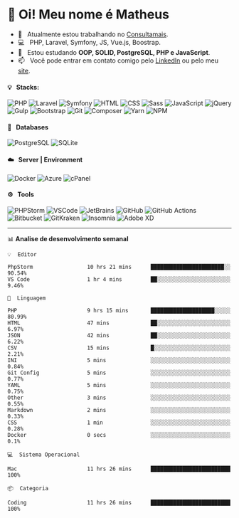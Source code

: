 # 👋 Oi! Meu nome é Matheus

- 🔭 &nbsp; Atualmente estou trabalhando no [Consultamais](https://consultamais.com.br/).
- 💻 &nbsp; PHP, Laravel, Symfony, JS, Vue.js, Boostrap.
- 🌱 &nbsp; Estou estudando **OOP, SOLID, PostgreSQL, PHP e JavaScript**.
- 📫 &nbsp; Você pode entrar em contato comigo pelo [LinkedIn](https://www.linkedin.com/in/matheuscamargoxavier/) ou pelo meu [site](https://matheuscamargo.co).

#### 💡 &nbsp; Stacks:
![PHP](https://img.shields.io/badge/-PHP-777BB4?&logo=php&logoColor=FFFFFF)
![Laravel](https://img.shields.io/badge/-Laravel-FF2D20?&logo=laravel&logoColor=FFFFFF)
![Symfony](https://img.shields.io/badge/-Symfony-000000?&logo=symfony&logoColor=FFFFFF)
![HTML](https://img.shields.io/badge/-HTML-E34F26?&logo=html5&logoColor=FFFFFF)
![CSS](https://img.shields.io/badge/-CSS-1572B6?&logo=css3&logoColor=FFFFFF)
![Sass](https://img.shields.io/badge/-Sass-CC6699?&logo=sass&logoColor=FFFFFF)
![JavaScript](https://img.shields.io/badge/-JavaScript-F7DF1E?&logo=javascript&logoColor=FFFFFF)
![jQuery](https://img.shields.io/badge/-jQuery-0769AD?&logo=jquery&logoColor=FFFFFF)
![Gulp](https://img.shields.io/badge/-Gulp-CF4647?&logo=gulp&logoColor=FFFFFF)
![Bootstrap](https://img.shields.io/badge/-Bootstrap-7952B3?&logo=bootstrap&logoColor=FFFFFF)
![Git](https://img.shields.io/badge/-Git-F05032?&logo=git&logoColor=FFFFFF)
![Composer](https://img.shields.io/badge/-Composer-885630?&logo=composer&logoColor=FFFFFF)
![Yarn](https://img.shields.io/badge/-Yarn-2C8EBB?&logo=yarn&logoColor=FFFFFF)
![NPM](https://img.shields.io/badge/-npm-CB3837?&logo=npm&logoColor=FFFFFF)

#### 💾 &nbsp; Databases
![PostgreSQL](https://img.shields.io/badge/-PostgreSQL-336791?&logo=PostgreSQL&logoColor=FFFFFF)
![SQLite](https://img.shields.io/badge/-SQLite-003B57?&logo=SQLite&logoColor=FFFFFF)

#### ☁️ &nbsp; Server | Environment
![Docker](https://img.shields.io/badge/-Docker-2496ED?&logo=docker&logoColor=FFFFFF)
![Azure](https://img.shields.io/badge/-Azure-0089D6?&logo=microsoft%20azure&logoColor=FFFFFF)
![cPanel](https://img.shields.io/badge/-cPanel-FF6C2C?&logo=cpanel&logoColor=FFFFFF)

#### ⚙️ &nbsp; Tools
![PHPStorm](https://img.shields.io/badge/-PHPStorm-000000?&logo=PHPStorm&logoColor=FFFFFF)
![VSCode](https://img.shields.io/badge/-VSCode-007ACC?&logo=Visual%20Studio%20Code&logoColor=FFFFFF) 
![JetBrains](https://img.shields.io/badge/-JetBrains-000000?&logo=jetbrains&logoColor=FFFFFF) 
![GitHub](https://img.shields.io/badge/-GitHub-181717?&logo=github&logoColor=FFFFFF) 
![GitHub Actions](https://img.shields.io/badge/-GitHub%20Actions-181717?&logo=GitHub%20Actions&logoColor=FFFFFF) 
![Bitbucket](https://img.shields.io/badge/-Bitbucket-0052CC?&logo=bitbucket&logoColor=FFFFFF)
![GitKraken](https://img.shields.io/badge/-GitKraken-179287?&logo=GitKraken&logoColor=FFFFFF)
![Insomnia](https://img.shields.io/badge/-Insomnia-5849BE?&logo=Insomnia&logoColor=FFFFFF)
![Adobe XD](https://img.shields.io/badge/-Adobe%20XD-FF61F6?&logo=adobe%20xd&logoColor=FFFFFF) 
_______

📊  **Analise de desenvolvimento semanal**
```text
💡  Editor

PhpStorm                 10 hrs 21 mins      ███████████████████████░░     90.54%
VS Code                  1 hr 4 mins         ██░░░░░░░░░░░░░░░░░░░░░░░      9.46%
```
```text
💬  Linguagem

PHP                      9 hrs 15 mins       ████████████████████░░░░░     80.99%
HTML                     47 mins             ██░░░░░░░░░░░░░░░░░░░░░░░      6.97%
JSON                     42 mins             ██░░░░░░░░░░░░░░░░░░░░░░░      6.22%
CSV                      15 mins             █░░░░░░░░░░░░░░░░░░░░░░░░      2.21%
INI                      5 mins              ░░░░░░░░░░░░░░░░░░░░░░░░░      0.84%
Git Config               5 mins              ░░░░░░░░░░░░░░░░░░░░░░░░░      0.77%
YAML                     5 mins              ░░░░░░░░░░░░░░░░░░░░░░░░░      0.75%
Other                    3 mins              ░░░░░░░░░░░░░░░░░░░░░░░░░      0.55%
Markdown                 2 mins              ░░░░░░░░░░░░░░░░░░░░░░░░░      0.33%
CSS                      1 min               ░░░░░░░░░░░░░░░░░░░░░░░░░      0.28%
Docker                   0 secs              ░░░░░░░░░░░░░░░░░░░░░░░░░       0.1%
```
```text
💻  Sistema Operacional

Mac                      11 hrs 26 mins      █████████████████████████       100%
```
```text
📦  Categoria

Coding                   11 hrs 26 mins      █████████████████████████       100%
```
